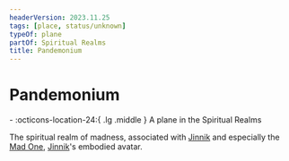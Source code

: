 ```yaml
---
headerVersion: 2023.11.25
tags: [place, status/unknown]
typeOf: plane
partOf: Spiritual Realms
title: Pandemonium
---
```

# Pandemonium
<div class="grid cards ext-narrow-margin ext-one-column" markdown>
-    :octicons-location-24:{ .lg .middle } A plane in the Spiritual Realms  
</div>


The spiritual realm of madness, associated with [Jinnik](<../../../gods/high-gods/jinnik.md>) and especially the [Mad One](<../../../gods/embodied-gods/mad-one.md>), [Jinnik](<../../../gods/high-gods/jinnik.md>)'s embodied avatar. 


